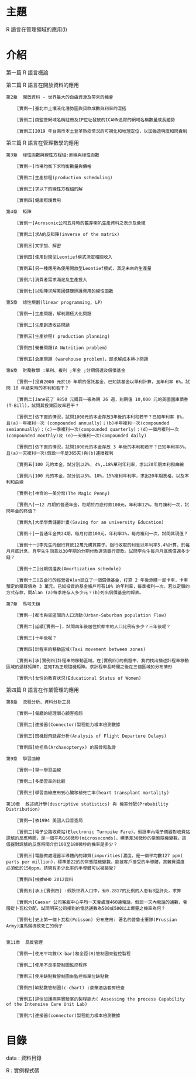 # 主題
R 語言在管理領域的應用(I)
# 介紹
第一篇 R 語言概論

第二篇 R 語言在開放資料的應用

	第2章  開放資料 - 世界最大的自由資源及帶來的機會
	
		[實例一]臺北市土壤液化潛勢圖與貸款成數與利率的混搭
		
		[實例二]由監管網域名稱註冊及IP位址發放的ICANN追踪的網域名稱數量成長趨勢
		
		[實例三]2019 年台南市本土登革熱疫情況的可視化和地理定位，以加強透明度和問責制

第三篇 R 語言在管理數學的應用

	第3章  缐性函數與線性方程組:直線與缐性函數
	
		[實例一]市場均衡下求均衡數量與價格
		
		[實例二]生產排程(production scheduling)
		
		[實例三]求以下的線性方程組的解
		
		[實例四]健康照護費用
	
	第4章  矩陣
		
		[實例一]Acrosonic公司五月時的藍芽喇叭生產資料之表示及彙總
		
		[實例二]求A的反矩陣(inverse of the matrix)
		
		[實例三]文字加、解密
		
		[實例四]使用封閉型Leontief模式決定相關收入
		
		[實例五]另一種應用為使用開放型Leontief模式，滿足未來的生產量
		
		[實例六]消費者需求滿足及生產投入
		
		[實例七]以矩陣求解美國健康照護費用的線性函數
	
	第5章  缐性規劃(linear programming, LP）
		
		[實例一]生產問題，解利潤極大化問題
		
		[實例二]生產創造收益問題
		
		[實例三]生產排程( production planning)
		
		[實例四]營養問題(A Nutrition problem)
		
		[實例五]倉庫問題 (warehouse problem)，即求解成本極小問題
	
	第6章  財務數學 :單利、複利 ;年金 ;分期償還及償債基金
		
		[實例一]投資2000 元於10 年期的信託基金，已知該基金以單利計算，且年利率 6%。試問 10 年結束時的本利和若干？
		
		[實例二]Jane花了 9850 元購買一張為期 26 週，到期值 10,000 元的美國國庫債券(T-Bill)，試問其投資回收率若干？
		
		[實例三]依下面的情況，試問1000元的本金存放3年後的本利和若干？已知年利率 8%，且(a)一年複利一次 (compounded annually)；(b)半年複利一次(compounded semiannually)；(c)一季複利一次(compounded quarterly)；(d)一個月複利一次(compounded monthly)及 (e)一天複利一次(compounded daily)
		
		[實例四]依下面的情況，試問1000元的本金存放 3 年後的本利和若干？已知年利率8%，且(a)一天複利一次(假設一年是365天)與(b)連續複利
		
		[實例五]100 元的本金，試分別以2%, 4%,…18%單利年利率，求出20年期本利和曲線
		
		[實例六]100 元的本金，試分別以5%，10%，15%複利年利率，求出20年期表格，以及本利和曲線
		
		[實例七]神奇的一美分幣(The Magic Penny)
		
		[實例八]一12 月期的普通年金，每期於月底付款100元，年利率12%，每月複利一次，試問年金的終值？
		
		[實例九]大學學費儲蓄計畫(Saving for an university Education)
		
		[實例十]一普通年金共24期，每月付款100元，年利率3%，每月複利一次，試問其現值？
		
		[實例十一]李先生向銀行貸款12萬元購買房子。銀行收取的利息以年利率5.4%計算，於每月月底計息，且李先生同意以30年期的分期付款還清銀行貸款。試問李先生每月月底應償還多少錢？
		
		[實例十二]分期償還表(Amortization schedule)
		
		[實例十三]五金行的經營者Alan設立了一個償債基金，打算 2 年後添購一部卡車，卡車預定的購買價為 3 萬元。已知投資的基金帳戶可有10% 的年利率，每季複利一次。若以定額的方式存款，問Alan (a)每季應存入多少元？(b)列出償債基金的報表。
		
	第7章  馬可夫鏈	
	
		[實例一]都市與郊區間的人口流動(Urban-Suburban population Flow)
		
		[實例二]延續[實例一]，試問兩年後居住於都市的人口比例有多少？三年後呢？
		
		[實例三]十年後呢？
		
		[實例四]計程車的移動區域(Taxi movement between zones)
		
		[實例五]承[實例四]計程車的移動區域。在[實例四]的例題中，我們找出描述計程車移動區域的遞移矩陣T，並知T為正規隨機矩陣。求計程車長時間之後在三個區域的分布情形
		
		[實例六]女性的教育狀況(Educational Status of Women)

第四篇 R 語言在作業管理的應用
	
	第8章  流程分析、資料分析工具
	
		[實例一]餐廳的經理關心顧客抱怨
		
		[實例二]連接器(Connector)製程能力樣本檢測數據
		
		[實例三]班機起飛延遲分析(Analysis of Flight Departure Delays)
		
		[實例四]始祖鳥(Archaeopteryx) 的股骨和肱骨
	
	第9章  學習曲線
	
		[實例一]單一學習曲線
		
		[實例二]多學習率的比較
		
		[實例三]學習曲線應用到心臟移植死亡率(heart transplant mortality)
	
	第10章  敘述統計學(descriptive statistics) 與 機率分配(Probability Distribution)
	
		[實例一]依1994 美國人口普查局
		
		[實例二]電子公路收費站(Electronic Turnpike Fare)。假設車內電子儀器對收費站訊號的反應時間，是一個平均160微秒(microseconds)，標準差30微秒的常態隨機變數。該儀器對訉號的反應時間介於100至180微秒的機率是多少？
		
		[實例三]電腦微處理器半導體內的雜質(impurities)濃度，是一個平均數127 ppm( parts per million)，標準差22的的常態隨機變數。能被客戶接受的半導體，其雜質濃度 必須低於150ppm。請問有多少比率的半導體可以被接受?
		
		[實例四]根據WHO 2012資料
		
		[實例五]承上[實例四] :假設世界人口中，有0.2817的比例的人患有B型肝炎，求算
		
		[實例六]Caesar 公司客服中心平均一天會處理460通電話，假設一天內電話的通數，會服從卜瓦松分配，試問明天公司接到的電話通數為500或500以上爆量之機率為何？
		
		[實例七]史上第一個卜瓦松(Poisson) 分布應用: 著名的普魯士軍隊(Prussian Army)遭馬踢導致死亡的例子
		
	
	第11章  品質管理
	
		[實例一]使用平均數(X-bar)和全距(R)管制圖來監控製程
		
		[實例二]使用不良率管制圖監控程序
		
		[實例三]使用缺點數管制圖來監控每單位缺點數
		
		[實例四]缺點數管制圖(c-chart) :豪華酒店套房檢查
		
		[實例五]評估加護病房實驗室的製程能力( Assessing the process Capability of the Intensive Care Unit Lab)
		
		[實例六]連接器(connector)製程能力樣本檢測數據
		
# 目錄
data : 資料目錄

R    : 實例程式碼
